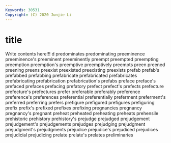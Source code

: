 ```yaml
---
Keywords: 30531
Copyright: (C) 2020 Junjie Li
---
```


# title

Write contents here!!!
d 
predominates 
predominating 
preeminence 
preeminence's 
preeminent 
preeminently
preempt 
preempted 
preempting 
preemption 
preemption's 
preemptive 
preemptively 
preempts 
preen 
preened
preening 
preens 
preexist 
preexisted 
preexisting 
preexists 
prefab 
prefab's 
prefabbed 
prefabbing
prefabricate 
prefabricated 
prefabricates 
prefabricating 
prefabrication 
prefabrication's 
prefabs 
preface 
preface's 
prefaced
prefaces 
prefacing 
prefatory 
prefect 
prefect's 
prefects 
prefecture 
prefecture's 
prefectures 
prefer
preferable 
preferably 
preference 
preference's 
preferences 
preferential 
preferentially 
preferment 
preferment's 
preferred
preferring 
prefers 
prefigure 
prefigured 
prefigures 
prefiguring 
prefix 
prefix's 
prefixed 
prefixes
prefixing 
pregnancies 
pregnancy 
pregnancy's 
pregnant 
preheat 
preheated 
preheating 
preheats 
prehensile
prehistoric 
prehistory 
prehistory's 
prejudge 
prejudged 
prejudgement 
prejudgement's 
prejudgements 
prejudges 
prejudging
prejudgment 
prejudgment's 
prejudgments 
prejudice 
prejudice's 
prejudiced 
prejudices 
prejudicial 
prejudicing 
prelate
prelate's 
prelates 
preliminaries 
